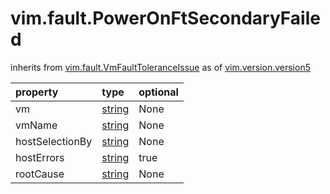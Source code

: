 vim.fault.PowerOnFtSecondaryFailed
==================================
inherits from [vim.fault.VmFaultToleranceIssue](docs/vim.fault.VmFaultToleranceIssue.md)
as of [vim.version.version5](docs/vim.version.md)

| property | type | optional |
|:---------|:-----|:---------|
| vm | [string](string.md "string") | None |
| vmName | [string](string.md "string") | None |
| hostSelectionBy | [string](string.md "string") | None |
| hostErrors | [string](string.md "string") | true |
| rootCause | [string](string.md "string") | None |
